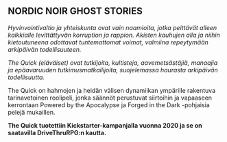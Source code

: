 ## NORDIC NOIR GHOST STORIES

*Hyvinvointivaltio ja yhteiskunta ovat vain naamioita, jotka peittävät alleen kaikkialle
levittättyvän korruption ja rappion. Akisten kauhujen alla ja niihin kietoutuneena
odottavat tuntemattomat voimat, valmiina repeytymään arkipäivän todellisuuteen.*

*The Quick (eläväiset) ovat tutkijoita, kultisteja, aavemetsästäjiä, manaajia ja 
epäavaruuden tutkimusmatkailijoita, suojelemassa haurasta arkipäivän todellisuutta.*

The Quick on hahmojen ja heidän välisen dynamiikan ympärille rakentuva
tarinavetoinen roolipeli, jonka säännöt perustuvat siirtoihin ja vapaaseen kerrontaan Powered by
the Apocalypse ja Forged in the Dark -pohjaisia pelejä mukaillen.

**The Quick tuotettiin Kickstarter-kampanjalla vuonna 2020 ja se on saatavilla DriveThruRPG:n kautta.**